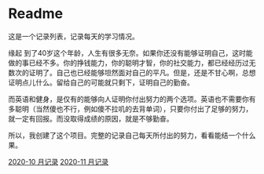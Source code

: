 # Readme
这是一个记录列表，记录每天的学习情况。

缘起
到了40岁这个年龄，人生有很多无奈。如果你还没有能够证明自己，这时能做的事已经不多。你的挣钱能力，你的聪明才智，你的社交能力，都已经经历过无数次的证明了。自己也已经能够坦然面对自己的平凡。但是，还是不甘心啊，总想证明点儿什么。留给自己的可能就只剩下，证明自己的勤奋。

而英语和健身，是仅有的能够向人证明你付出努力的两个选项。英语也不需要你有多聪明（当然傻也不行，例如傻不拉叽的去背单词），只要你付出了足够的努力，就一定有回报。而没取得成绩的原因，就是不够勤奋。

所以，我创建了这个项目。完整的记录自己每天所付出的努力，看看能结一个什么果。

[2020-10 月记录](2020.10.md)
[2020-11 月记录](2020.11.md)

 